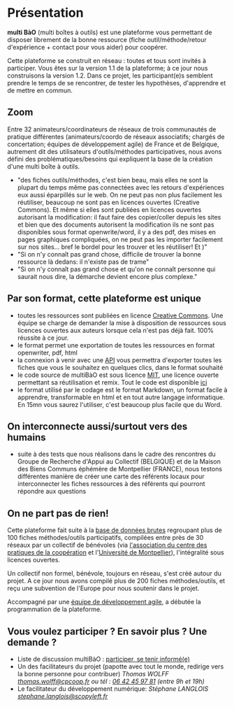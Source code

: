 # Présentation

**multi BàO** (multi boîtes à outils) est une plateforme vous permettant de disposer librement de la bonne ressource (fiche outil/méthode/retour d'expérience + contact pour vous aider) pour coopérer. 

Cette plateforme se construit en réseau : toutes et tous sont invités à participer. Vous êtes sur la version 1.1 de la plateforme; à ce jour nous construisons la version 1.2. Dans ce projet, les participant(e)s semblent prendre le temps de se rencontrer, de tester les hypothèses, d'apprendre et de mettre en commun. 

## Zoom
Entre 32 animateurs/coordinateurs de réseaux de trois communautés de pratique différentes (animateurs/coordo de réseaux associatifs; chargés de concertation; équipes de développement agile) de France et de Belgique, autrement dit des utilisateurs d'outils/méthodes participatives, nous avons défini des problématiques/besoins qui expliquent la base de la création d'une multi boîte à outils. 
- "des fiches outils/méthodes, c'est bien beau, mais elles ne sont la plupart du temps même pas connectées avec les retours d'expériences eux aussi éparpillés sur le web. 
On ne peut pas non plus facilement les réutiliser, beaucoup ne sont pas en licences ouvertes (Creative Commons). Et même si elles sont publiées en licences ouvertes autorisant la modification: il faut faire des copier/coller depuis les sites et bien que des documents autorisent la modification ils ne sont pas disponibles sous format openwrite/word, il y a des pdf, des mises en pages graphiques compliquées, on ne peut pas les importer facilement sur nos sites... bref le bordel pour les trouver et les réutiliser! Et )"
- "Si on n'y connaît pas grand chose, difficile de trouver la bonne ressource là dedans: il n'existe pas de trame"
- "Si on n'y connaît pas grand chose et qu'on ne connaît personne qui saurait nous dire, la démarche devient encore plus complexe."

## Par son format, cette plateforme est unique 
- toutes les ressources sont publiées en licence [Creative Commons](http://creativecommons.fr/licences/les-6-licences/). Une équipe se charge de demander la mise à disposition de ressources sous licences ouvertes aux auteurs lorsque cela n'est pas déjà fait. 100% réussite à ce jour. 
- le format permet une exportation de toutes les ressources en format openwriter, pdf, html
- la connexion à venir avec une [API](http://fr.wikipedia.org/wiki/Interface_de_programmation) vous permettra d'exporter toutes les fiches que vous le souhaitez en quelques clics, dans le format souhaité
- le code source de multiBàO est sous licence [MIT](http://fr.wikipedia.org/wiki/Licence_MIT), une licence ouverte permettant sa réutilisation et remix. Tout le code est disponible [ici](https://github.com/scopyleft/multibao-contribution)
- le format utilisé par le codage est le format Markdown, un format facile à apprendre, transformable en html et en tout autre langage informatique. En 15mn vous saurez l'utiliser, c'est beaucoup plus facile que du Word.

## On interconnecte aussi/surtout vers des humains
- suite à des tests que nous réalisons dans le cadre des rencontres du Groupe de Recherche d'Appui au Collectif (BELGIQUE) et de la Maison des Biens Communs éphémère de Montpellier (FRANCE), nous testons différentes manière de créer une carte des référents locaux pour interconnecter les fiches ressources à des référents qui pourront répondre aux questions

## On ne part pas de rien! 
Cette plateforme fait suite à la [base de données brutes](https://www.dropbox.com/sh/vryv33xp4bwwhx0/AAAGx_8JJZO_Gtipmg4GMFIKa) regroupant plus de 100 fiches méthodes/outils participatifs, compilées entre près de 30 réseaux par un collectif de bénévoles (via [l'association du centre des pratiques de la coopération](http://cpcoop.fr) et l'[Université de Montpellier](https://www.univ-montp2.fr)), l'intégralité sous licences ouvertes.

Un collectif non formel, bénévole, toujours en réseau, s'est créé autour du projet. A ce jour nous avons compilé plus de 200 fiches méthodes/outils, et reçu une subvention de l'Europe pour nous soutenir dans le projet. 

Accompagné par une [équipe de développement agile](http://scopyleft.fr), a débutée la programmation de la plateforme. 

## Vous voulez participer ? En savoir plus ? Une demande ?

* Liste de discussion multiBàO : [participer, se tenir informé(e)](http://lists.imaginationforpeople.org/cgi-bin/mailman/listinfo/multibao )
* Un des facilitateurs du projet (papotte avec tout le monde, redirige vers la bonne personne pour contribuer)
*Thomas WOLFF*
*[thomas.wolff@cpcoop.fr](mailto:thomas.wolff@cpcoop.fr)*
*ou tél : [06 42 45 97 81](tel:33642459781) (entre 9h et 19h)*
* Le facilitateur du développement numérique: 
*Stéphane LANGLOIS*
*[stephane.langlois@scopyleft.fr](mailto:stephane.langlois@scopyleft.fr)*
